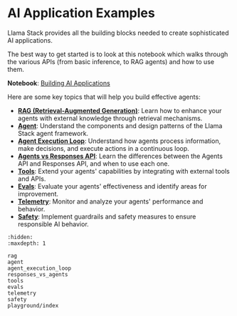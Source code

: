 # AI Application Examples

Llama Stack provides all the building blocks needed to create sophisticated AI applications.

The best way to get started is to look at this notebook which walks through the various APIs (from basic inference, to RAG agents) and how to use them.

**Notebook**: [Building AI Applications](https://github.com/meta-llama/llama-stack/blob/main/docs/getting_started.ipynb)

Here are some key topics that will help you build effective agents:

- **[RAG (Retrieval-Augmented Generation)](rag)**: Learn how to enhance your agents with external knowledge through retrieval mechanisms.
- **[Agent](agent)**: Understand the components and design patterns of the Llama Stack agent framework.
- **[Agent Execution Loop](agent_execution_loop)**: Understand how agents process information, make decisions, and execute actions in a continuous loop.
- **[Agents vs Responses API](responses_vs_agents)**: Learn the differences between the Agents API and Responses API, and when to use each one.
- **[Tools](tools)**: Extend your agents' capabilities by integrating with external tools and APIs.
- **[Evals](evals)**: Evaluate your agents' effectiveness and identify areas for improvement.
- **[Telemetry](telemetry)**: Monitor and analyze your agents' performance and behavior.
- **[Safety](safety)**: Implement guardrails and safety measures to ensure responsible AI behavior.

```{toctree}
:hidden:
:maxdepth: 1

rag
agent
agent_execution_loop
responses_vs_agents
tools
evals
telemetry
safety
playground/index
```